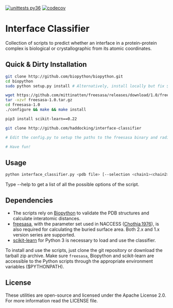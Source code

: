 [![unittests py36](https://github.com/haddocking/prodigy-cryst/actions/workflows/py36.yml/badge.svg)](https://github.com/haddocking/prodigy-cryst/actions/workflows/py36.yml)
[![codecov](https://codecov.io/gh/haddocking/prodigy-cryst/branch/master/graph/badge.svg?token=KCGiAqKRnu)](https://codecov.io/gh/haddocking/prodigy-cryst)

# Interface Classifier  
Collection of scripts to predict whether an interface in a protein-protein 
complex is biological or crystallographic from its atomic coordinates.

## Quick & Dirty Installation
```bash
git clone http://github.com/biopython/biopython.git
cd biopython
sudo python setup.py install # Alternatively, install locally but fix $PYTHONPATH

wget https://github.com/mittinatten/freesasa/releases/download/1.0/freesasa-1.0.tar.gz
tar -xzvf freesasa-1.0.tar.gz
cd freesasa-1.0
./configure && make && make install

pip3 install scikit-learn==0.22

git clone http://github.com/haddocking/interface-classifier

# Edit the config.py to setup the paths to the freesasa binary and radii files

# Have fun!
```

## Usage

```bash
python interface_classifier.py <pdb file> [--selection <chain1><chain2>]
```

Type --help to get a list of all the possible options of the script.

## Dependencies  
* The scripts rely on [Biopython](www.biopython.org) to validate the PDB structures and calculate interatomic distances.
* [freesasa](https://github.com/mittinatten/freesasa), with the parameter set used in NACCESS ([Chothia,1976](http://www.ncbi.nlm.nih.gov/pubmed/994183)), is also required for calculating the buried surface area. Both 2.x and 1.x version series are supported.
* [scikit-learn](https://github.com/scikit-learn/scikit-learn) for Python 3 is necessary to load and use the classifier.

To install and use the scripts, just clone the git repository or download the tarball zip
archive. Make sure `freesasa`, Biopython and scikit-learn are accessible to the Python scripts
through the appropriate environment variables ($PYTHONPATH).

## License  
These utilities are open-source and licensed under the Apache License 2.0. For more information
read the LICENSE file.

